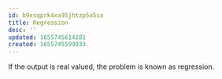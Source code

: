```yaml
---
id: b9xsqprk4xx95jhtzp5o5sx
title: Regression
desc: ''
updated: 1655745614281
created: 1655745599933
---
```


If the output is real valued, the problem is known as regression.
